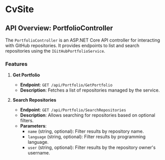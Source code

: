 # CvSite

## API Overview: PortfolioController

The `PortfolioController` is an ASP.NET Core API controller for interacting with GitHub repositories. It provides endpoints to list and search repositories using the `IGitHubPortfolioService`.

### Features

1. **Get Portfolio**
   - **Endpoint**: `GET /api/Portfolio/GetPortfolio`
   - **Description**: Fetches a list of repositories managed by the service.

2. **Search Repositories**
   - **Endpoint**: `GET /api/Portfolio/SearchRepositories`
   - **Description**: Allows searching for repositories based on optional filters.
   - **Parameters**:
     - `name` (string, optional): Filter results by repository name.
     - `language` (string, optional): Filter results by programming language.
     - `user` (string, optional): Filter results by the repository owner's username.

